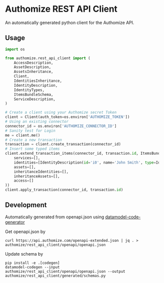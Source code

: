 # Authomize REST API Client
An automatically generated python client for the Authomize API.

## Usage

```python
import os

from authomize.rest_api_client import (
    AccessDescription,
    AssetDescription,
    AssetsInheritance,
    Client,
    IdentitiesInheritance,
    IdentityDescription,
    IdentityTypes,
    ItemsBundleSchema,
    ServiceDescription,
)

# Create a client using your Authomize secret Token
client = Client(auth_token=os.environ['AUTHOMIZE_TOKEN'])
# Using an existing connector
connector_id = os.environ['AUTHOMIZE_CONNECTOR_ID']
# Sanity test for Login
me = client.me()
# Create a new transaction
transaction = client.create_transaction(connector_id)
# Insert some typed items
client.extend_transaction_items(connector_id, transaction.id, ItemsBundleSchema(
    services=[],
    identities=[IdentityDescription(id='i0', name='John Smith', type=IdentityTypes.User.value)],
    assets=[],
    inheritanceIdentities=[],
    inheritanceAssets=[],
    access=[]
))
client.apply_transaction(connector_id, transaction.id)
```

## Development

Automatically generated from openapi.json using [datamodel-code-generator](https://github.com/koxudaxi/datamodel-code-generator)

Get openapi.json by

```
curl https://api.authomize.com/openapi-extended.json | jq . > authomize/rest_api_client/openapi/openapi.json
```

Update schema by

```
pip install -e .[codegen]
datamodel-codegen --input authomize/rest_api_client/openapi/openapi.json --output authomize/rest_api_client/generated/schemas.py
```
